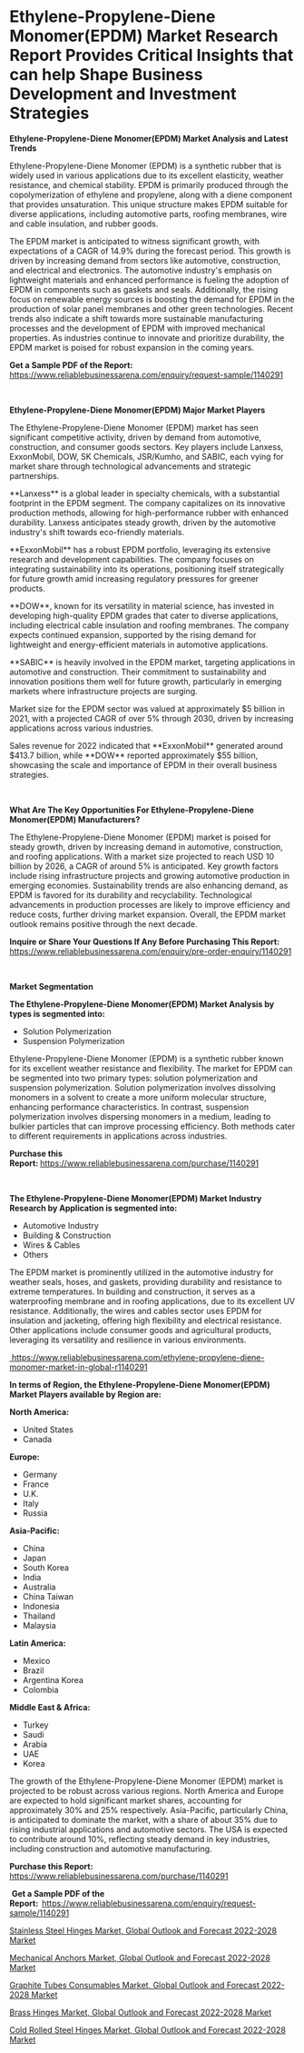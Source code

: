 <p><h1>Ethylene-Propylene-Diene Monomer(EPDM) Market Research Report Provides Critical Insights that can help Shape Business Development and Investment Strategies</h1></p><p><strong>Ethylene-Propylene-Diene Monomer(EPDM) Market Analysis and Latest Trends</strong></p>
<p><p>Ethylene-Propylene-Diene Monomer (EPDM) is a synthetic rubber that is widely used in various applications due to its excellent elasticity, weather resistance, and chemical stability. EPDM is primarily produced through the copolymerization of ethylene and propylene, along with a diene component that provides unsaturation. This unique structure makes EPDM suitable for diverse applications, including automotive parts, roofing membranes, wire and cable insulation, and rubber goods.</p><p>The EPDM market is anticipated to witness significant growth, with expectations of a CAGR of 14.9% during the forecast period. This growth is driven by increasing demand from sectors like automotive, construction, and electrical and electronics. The automotive industry's emphasis on lightweight materials and enhanced performance is fueling the adoption of EPDM in components such as gaskets and seals. Additionally, the rising focus on renewable energy sources is boosting the demand for EPDM in the production of solar panel membranes and other green technologies. Recent trends also indicate a shift towards more sustainable manufacturing processes and the development of EPDM with improved mechanical properties. As industries continue to innovate and prioritize durability, the EPDM market is poised for robust expansion in the coming years.</p></p>
<p><strong>Get a Sample PDF of the Report:&nbsp;</strong> <a href="https://www.reliablebusinessarena.com/enquiry/request-sample/1140291?utm_campaign=1288&utm_medium=2&utm_source=Github&utm_content=ia&utm_term=14102024&utm_id=ethylene-propylene-diene-monomerepdm">https://www.reliablebusinessarena.com/enquiry/request-sample/1140291</a></p>
<p>&nbsp;</p>
<p><strong>Ethylene-Propylene-Diene Monomer(EPDM) Major Market Players</strong></p>
<p><p>The Ethylene-Propylene-Diene Monomer (EPDM) market has seen significant competitive activity, driven by demand from automotive, construction, and consumer goods sectors. Key players include Lanxess, ExxonMobil, DOW, SK Chemicals, JSR/Kumho, and SABIC, each vying for market share through technological advancements and strategic partnerships.</p><p>**Lanxess** is a global leader in specialty chemicals, with a substantial footprint in the EPDM segment. The company capitalizes on its innovative production methods, allowing for high-performance rubber with enhanced durability. Lanxess anticipates steady growth, driven by the automotive industry's shift towards eco-friendly materials.</p><p>**ExxonMobil** has a robust EPDM portfolio, leveraging its extensive research and development capabilities. The company focuses on integrating sustainability into its operations, positioning itself strategically for future growth amid increasing regulatory pressures for greener products.</p><p>**DOW**, known for its versatility in material science, has invested in developing high-quality EPDM grades that cater to diverse applications, including electrical cable insulation and roofing membranes. The company expects continued expansion, supported by the rising demand for lightweight and energy-efficient materials in automotive applications.</p><p>**SABIC** is heavily involved in the EPDM market, targeting applications in automotive and construction. Their commitment to sustainability and innovation positions them well for future growth, particularly in emerging markets where infrastructure projects are surging.</p><p>Market size for the EPDM sector was valued at approximately $5 billion in 2021, with a projected CAGR of over 5% through 2030, driven by increasing applications across various industries. </p><p>Sales revenue for 2022 indicated that **ExxonMobil** generated around $413.7 billion, while **DOW** reported approximately $55 billion, showcasing the scale and importance of EPDM in their overall business strategies.</p></p>
<p>&nbsp;</p>
<p><strong>What Are The Key Opportunities For Ethylene-Propylene-Diene Monomer(EPDM) Manufacturers?</strong></p>
<p><p>The Ethylene-Propylene-Diene Monomer (EPDM) market is poised for steady growth, driven by increasing demand in automotive, construction, and roofing applications. With a market size projected to reach USD 10 billion by 2026, a CAGR of around 5% is anticipated. Key growth factors include rising infrastructure projects and growing automotive production in emerging economies. Sustainability trends are also enhancing demand, as EPDM is favored for its durability and recyclability. Technological advancements in production processes are likely to improve efficiency and reduce costs, further driving market expansion. Overall, the EPDM market outlook remains positive through the next decade.</p></p>
<p><strong>Inquire or Share Your Questions If Any Before Purchasing This Report:</strong> <a href="https://www.reliablebusinessarena.com/enquiry/pre-order-enquiry/1140291?utm_campaign=1288&utm_medium=2&utm_source=Github&utm_content=ia&utm_term=14102024&utm_id=ethylene-propylene-diene-monomerepdm">https://www.reliablebusinessarena.com/enquiry/pre-order-enquiry/1140291</a></p>
<p>&nbsp;</p>
<p><strong>Market Segmentation</strong></p>
<p><strong>The Ethylene-Propylene-Diene Monomer(EPDM) Market Analysis by types is segmented into:</strong></p>
<p><ul><li>Solution Polymerization</li><li>Suspension Polymerization</li></ul></p>
<p><p>Ethylene-Propylene-Diene Monomer (EPDM) is a synthetic rubber known for its excellent weather resistance and flexibility. The market for EPDM can be segmented into two primary types: solution polymerization and suspension polymerization. Solution polymerization involves dissolving monomers in a solvent to create a more uniform molecular structure, enhancing performance characteristics. In contrast, suspension polymerization involves dispersing monomers in a medium, leading to bulkier particles that can improve processing efficiency. Both methods cater to different requirements in applications across industries.</p></p>
<p><strong>Purchase this Report:&nbsp;</strong><a href="https://www.reliablebusinessarena.com/purchase/1140291?utm_campaign=1288&utm_medium=2&utm_source=Github&utm_content=ia&utm_term=14102024&utm_id=ethylene-propylene-diene-monomerepdm">https://www.reliablebusinessarena.com/purchase/1140291</a></p>
<p>&nbsp;</p>
<p><strong>The Ethylene-Propylene-Diene Monomer(EPDM) Market Industry Research by Application is segmented into:</strong></p>
<p><ul><li>Automotive Industry</li><li>Building & Construction</li><li>Wires & Cables</li><li>Others</li></ul></p>
<p><p>The EPDM market is prominently utilized in the automotive industry for weather seals, hoses, and gaskets, providing durability and resistance to extreme temperatures. In building and construction, it serves as a waterproofing membrane and in roofing applications, due to its excellent UV resistance. Additionally, the wires and cables sector uses EPDM for insulation and jacketing, offering high flexibility and electrical resistance. Other applications include consumer goods and agricultural products, leveraging its versatility and resilience in various environments.</p></p>
<p><a href="https://www.reliablebusinessarena.com/ethylene-propylene-diene-monomer-market-in-global-r1140291?utm_campaign=1288&utm_medium=2&utm_source=Github&utm_content=ia&utm_term=14102024&utm_id=ethylene-propylene-diene-monomerepdm">&nbsp;https://www.reliablebusinessarena.com/ethylene-propylene-diene-monomer-market-in-global-r1140291</a></p>
<p><strong>In terms of Region, the Ethylene-Propylene-Diene Monomer(EPDM) Market Players available by Region are:</strong></p>
<p>
    <p> <strong> North America: </strong>
        <ul>
            <li>United States</li>
            <li>Canada</li>
        </ul>
        </p> 
    <p> <strong> Europe: </strong>
        <ul>
            <li>Germany</li>
            <li>France</li>
            <li>U.K.</li>
            <li>Italy</li>
            <li>Russia</li>
        </ul>
        </p> 
    <p> <strong> Asia-Pacific: </strong>
        <ul>
            <li>China</li>
            <li>Japan</li>
            <li>South Korea</li>
            <li>India</li>
            <li>Australia</li>
            <li>China Taiwan</li>
            <li>Indonesia</li>
            <li>Thailand</li>
            <li>Malaysia</li>
        </ul>
        </p> 
    <p> <strong> Latin America: </strong>
        <ul>
            <li>Mexico</li>
            <li>Brazil</li>
            <li>Argentina Korea</li>
            <li>Colombia</li>
        </ul>
        </p> 
    <p> <strong> Middle East & Africa: </strong>
        <ul>
            <li>Turkey</li>
            <li>Saudi</li>
            <li>Arabia</li>
            <li>UAE</li>
            <li>Korea</li>
        </ul>
    </p>
    </p>
<p><p>The growth of the Ethylene-Propylene-Diene Monomer (EPDM) market is projected to be robust across various regions. North America and Europe are expected to hold significant market shares, accounting for approximately 30% and 25% respectively. Asia-Pacific, particularly China, is anticipated to dominate the market, with a share of about 35% due to rising industrial applications and automotive sectors. The USA is expected to contribute around 10%, reflecting steady demand in key industries, including construction and automotive manufacturing.</p></p>
<p><strong>Purchase this Report: </strong><a href="https://www.reliablebusinessarena.com/purchase/1140291?utm_campaign=1288&utm_medium=2&utm_source=Github&utm_content=ia&utm_term=14102024&utm_id=ethylene-propylene-diene-monomerepdm">https://www.reliablebusinessarena.com/purchase/1140291</a></p>
<p>&nbsp;<strong>Get a Sample PDF of the Report:&nbsp;&nbsp;</strong><a href="https://www.reliablebusinessarena.com/enquiry/request-sample/1140291?utm_campaign=1288&utm_medium=2&utm_source=Github&utm_content=ia&utm_term=14102024&utm_id=ethylene-propylene-diene-monomerepdm">https://www.reliablebusinessarena.com/enquiry/request-sample/1140291</a></p>
<p><strong></strong></p>
<p><p><a href="https://www.linkedin.com/pulse/stainless-steel-hinges-market-global-outlook-forecast-2022-2028-jzcef?trk=public_post_embed_feed-article-content&utm_campaign=1288&utm_medium=2&utm_source=Github&utm_content=ia&utm_term=14102024&utm_id=ethylene-propylene-diene-monomerepdm">Stainless Steel Hinges Market, Global Outlook and Forecast 2022-2028 Market</a></p><p><a href="https://www.linkedin.com/pulse/mechanical-anchors-market-global-outlook-forecast-2022-2028--xil5f?trk=public_post_embed_feed-article-content&utm_campaign=1288&utm_medium=2&utm_source=Github&utm_content=ia&utm_term=14102024&utm_id=ethylene-propylene-diene-monomerepdm">Mechanical Anchors Market, Global Outlook and Forecast 2022-2028 Market</a></p><p><a href="https://www.linkedin.com/pulse/global-graphite-tubes-consumables-market-outlook-forecast-2022-2028-tedrf?trk=public_post_embed_feed-article-content&utm_campaign=1288&utm_medium=2&utm_source=Github&utm_content=ia&utm_term=14102024&utm_id=ethylene-propylene-diene-monomerepdm">Graphite Tubes Consumables Market, Global Outlook and Forecast 2022-2028 Market</a></p><p><a href="https://www.linkedin.com/pulse/brass-hinges-market-global-outlook-forecast-2022-2028-segmentation-tqh0f?trk=public_post_embed_feed-article-content&utm_campaign=1288&utm_medium=2&utm_source=Github&utm_content=ia&utm_term=14102024&utm_id=ethylene-propylene-diene-monomerepdm">Brass Hinges Market, Global Outlook and Forecast 2022-2028 Market</a></p><p><a href="https://www.linkedin.com/pulse/emerging-cold-rolled-steel-hinges-market-global-outlook-forecast-efaif?trk=public_post_embed_feed-article-content&utm_campaign=1288&utm_medium=2&utm_source=Github&utm_content=ia&utm_term=14102024&utm_id=ethylene-propylene-diene-monomerepdm">Cold Rolled Steel Hinges Market, Global Outlook and Forecast 2022-2028 Market</a></p></p>